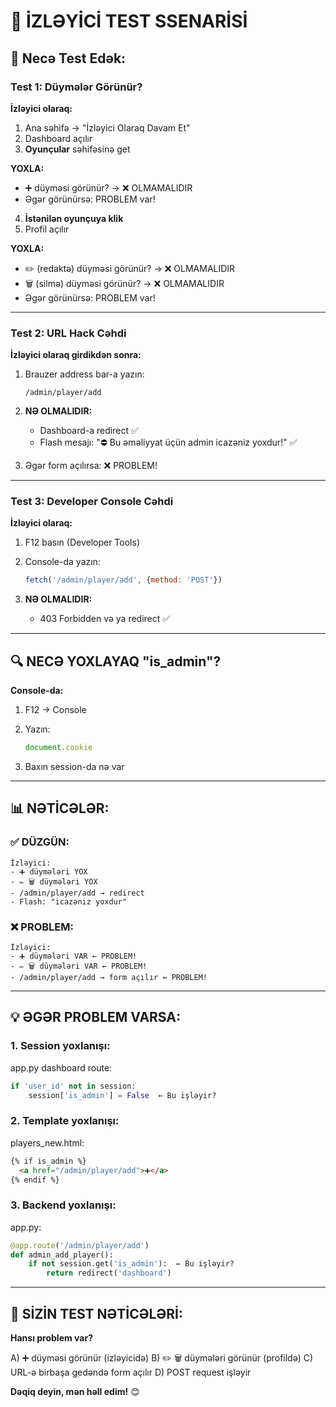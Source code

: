 # 🧪 İZLƏYİCİ TEST SSENARİSİ

## 🎯 Necə Test Edək:

### Test 1: Düymələr Görünür?

**İzləyici olaraq:**

1. Ana səhifə → "İzləyici Olaraq Davam Et"
2. Dashboard açılır
3. **Oyunçular** səhifəsinə get

**YOXLA:**
- ➕ düyməsi görünür? → ❌ OLMAMALIDIR
- Əgər görünürsə: PROBLEM var!

4. **İstənilən oyunçuya klik**
5. Profil açılır

**YOXLA:**
- ✏️ (redaktə) düyməsi görünür? → ❌ OLMAMALIDIR
- 🗑️ (silmə) düyməsi görünür? → ❌ OLMAMALIDIR
- Əgər görünürsə: PROBLEM var!

---

### Test 2: URL Hack Cəhdi

**İzləyici olaraq girdikdən sonra:**

1. Brauzer address bar-a yazın:
   ```
   /admin/player/add
   ```

2. **NƏ OLMALIDIR:**
   - Dashboard-a redirect ✅
   - Flash mesajı: "⛔ Bu əməliyyat üçün admin icazəniz yoxdur!" ✅

3. Əgər form açılırsa: ❌ PROBLEM!

---

### Test 3: Developer Console Cəhdi

**İzləyici olaraq:**

1. F12 basın (Developer Tools)
2. Console-da yazın:
   ```javascript
   fetch('/admin/player/add', {method: 'POST'})
   ```

3. **NƏ OLMALIDIR:**
   - 403 Forbidden və ya redirect ✅

---

## 🔍 NECƏ YOXLAYAQ "is_admin"?

**Console-da:**

1. F12 → Console
2. Yazın:
   ```javascript
   document.cookie
   ```

3. Baxın session-da nə var

---

## 📊 NƏTİCƏLƏR:

### ✅ DÜZGÜN:

```
İzləyici:
- ➕ düymələri YOX
- ✏️ 🗑️ düymələri YOX  
- /admin/player/add → redirect
- Flash: "icazəniz yoxdur"
```

### ❌ PROBLEM:

```
İzləyici:
- ➕ düymələri VAR ← PROBLEM!
- ✏️ 🗑️ düymələri VAR ← PROBLEM!
- /admin/player/add → form açılır ← PROBLEM!
```

---

## 💡 ƏGƏR PROBLEM VARSA:

### 1. Session yoxlanışı:

app.py dashboard route:
```python
if 'user_id' not in session:
    session['is_admin'] = False  ← Bu işləyir?
```

### 2. Template yoxlanışı:

players_new.html:
```html
{% if is_admin %}
  <a href="/admin/player/add">➕</a>
{% endif %}
```

### 3. Backend yoxlanışı:

app.py:
```python
@app.route('/admin/player/add')
def admin_add_player():
    if not session.get('is_admin'):  ← Bu işləyir?
        return redirect('dashboard')
```

---

## 🎯 SİZİN TEST NƏTİCƏLƏRİ:

**Hansı problem var?**

A) ➕ düyməsi görünür (izləyicidə)
B) ✏️ 🗑️ düymələri görünür (profildə)
C) URL-ə birbaşa gedəndə form açılır
D) POST request işləyir

**Dəqiq deyin, mən həll edim!** 😊
